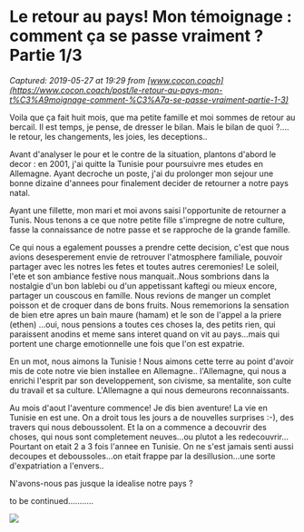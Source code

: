 # Le retour au pays! Mon témoignage : comment ça se passe vraiment ? Partie 1/3

_Captured: 2019-05-27 at 19:29 from [www.cocon.coach](https://www.cocon.coach/post/le-retour-au-pays-mon-t%C3%A9moignage-comment-%C3%A7a-se-passe-vraiment-partie-1-3)_

Voila que ça fait huit mois, que ma petite famille et moi sommes de retour au bercail. Il est temps, je pense, de dresser le bilan. Mais le bilan de quoi ?.... le retour, les changements, les joies, les deceptions..

Avant d'analyser le pour et le contre de la situation, plantons d'abord le decor : en 2001, j'ai quitte la Tunisie pour poursuivre mes etudes en Allemagne. Ayant decroche un poste, j'ai du prolonger mon sejour une bonne dizaine d'annees pour finalement decider de retourner a notre pays natal.

Ayant une fillette, mon mari et moi avons saisi l'opportunite de retourner a Tunis. Nous tenons a ce que notre petite fille s'impregne de notre culture, fasse la connaissance de notre passe et se rapproche de la grande famille.

Ce qui nous a egalement pousses a prendre cette decision, c'est que nous avions desesperement envie de retrouver l'atmosphere familiale, pouvoir partager avec les notres les fetes et toutes autres ceremonies! Le soleil, l'ete et son ambiance festive nous manquait..Nous sombrions dans la nostalgie d'un bon lablebi ou d'un appetissant kaftegi ou mieux encore, partager un couscous en famille. Nous revions de manger un complet poisson et de croquer dans de bons fruits. Nous rememorions la sensation de bien etre apres un bain maure (hamam) et le son de l'appel a la priere (ethen) …oui, nous pensions a toutes ces choses la, des petits rien, qui paraissent anodins et meme sans interet quand on vit au pays…mais qui portent une charge emotionnelle une fois que l'on est expatrie.

En un mot, nous aimons la Tunisie ! Nous aimons cette terre au point d'avoir mis de cote notre vie bien installee en Allemagne.. l'Allemagne, qui nous a enrichi l'esprit par son developpement, son civisme, sa mentalite, son culte du travail et sa culture. L'Allemagne a qui nous demeurons reconnaissants.

Au mois d'aout l'aventure commence! Je dis bien aventure! La vie en Tunisie en est une. On a droit tous les jours a de nouvelles surprises :-), des travers qui nous deboussolent. Et la on a commence a decouvrir des choses, qui nous sont completement neuves…ou plutot a les redecouvrir… Pourtant on etait 2 a 3 fois l'annee en Tunisie. On ne s'est jamais senti aussi decoupes et deboussoles…on etait frappe par la desillusion…une sorte d'expatriation a l'envers..

N'avons-nous pas jusque la idealise notre pays ?

to be continued...........

![](https://static.wixstatic.com/media/9309826868da4b6f913e9d02e044b6c3.jpg/v1/fit/w_300,h_300,al_c,q_5/file.jpg)
